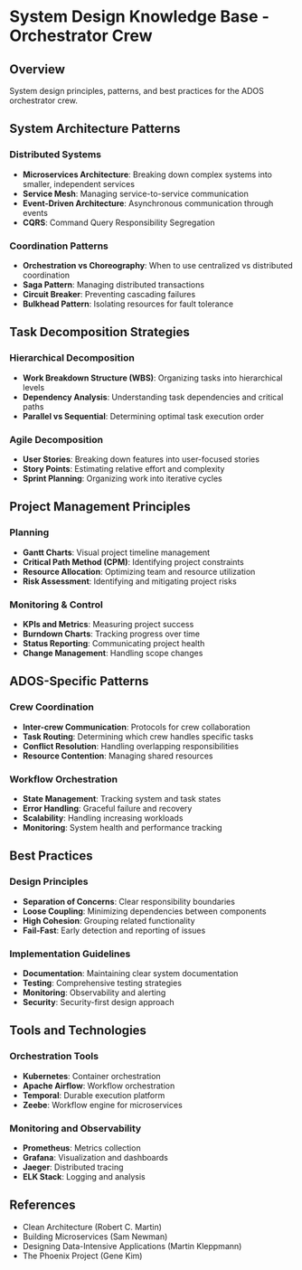 # System Design Knowledge Base - Orchestrator Crew

## Overview
System design principles, patterns, and best practices for the ADOS orchestrator crew.

## System Architecture Patterns

### Distributed Systems
- **Microservices Architecture**: Breaking down complex systems into smaller, independent services
- **Service Mesh**: Managing service-to-service communication
- **Event-Driven Architecture**: Asynchronous communication through events
- **CQRS**: Command Query Responsibility Segregation

### Coordination Patterns
- **Orchestration vs Choreography**: When to use centralized vs distributed coordination
- **Saga Pattern**: Managing distributed transactions
- **Circuit Breaker**: Preventing cascading failures
- **Bulkhead Pattern**: Isolating resources for fault tolerance

## Task Decomposition Strategies

### Hierarchical Decomposition
- **Work Breakdown Structure (WBS)**: Organizing tasks into hierarchical levels
- **Dependency Analysis**: Understanding task dependencies and critical paths
- **Parallel vs Sequential**: Determining optimal task execution order

### Agile Decomposition
- **User Stories**: Breaking down features into user-focused stories
- **Story Points**: Estimating relative effort and complexity
- **Sprint Planning**: Organizing work into iterative cycles

## Project Management Principles

### Planning
- **Gantt Charts**: Visual project timeline management
- **Critical Path Method (CPM)**: Identifying project constraints
- **Resource Allocation**: Optimizing team and resource utilization
- **Risk Assessment**: Identifying and mitigating project risks

### Monitoring & Control
- **KPIs and Metrics**: Measuring project success
- **Burndown Charts**: Tracking progress over time
- **Status Reporting**: Communicating project health
- **Change Management**: Handling scope changes

## ADOS-Specific Patterns

### Crew Coordination
- **Inter-crew Communication**: Protocols for crew collaboration
- **Task Routing**: Determining which crew handles specific tasks
- **Conflict Resolution**: Handling overlapping responsibilities
- **Resource Contention**: Managing shared resources

### Workflow Orchestration
- **State Management**: Tracking system and task states
- **Error Handling**: Graceful failure and recovery
- **Scalability**: Handling increasing workloads
- **Monitoring**: System health and performance tracking

## Best Practices

### Design Principles
- **Separation of Concerns**: Clear responsibility boundaries
- **Loose Coupling**: Minimizing dependencies between components
- **High Cohesion**: Grouping related functionality
- **Fail-Fast**: Early detection and reporting of issues

### Implementation Guidelines
- **Documentation**: Maintaining clear system documentation
- **Testing**: Comprehensive testing strategies
- **Monitoring**: Observability and alerting
- **Security**: Security-first design approach

## Tools and Technologies

### Orchestration Tools
- **Kubernetes**: Container orchestration
- **Apache Airflow**: Workflow orchestration
- **Temporal**: Durable execution platform
- **Zeebe**: Workflow engine for microservices

### Monitoring and Observability
- **Prometheus**: Metrics collection
- **Grafana**: Visualization and dashboards
- **Jaeger**: Distributed tracing
- **ELK Stack**: Logging and analysis

## References
- Clean Architecture (Robert C. Martin)
- Building Microservices (Sam Newman)
- Designing Data-Intensive Applications (Martin Kleppmann)
- The Phoenix Project (Gene Kim)